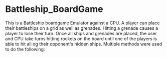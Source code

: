 # Battleship_BoardGame
This is a Battleship boardgame Emulator against a CPU. A player can place their battleships on a grid as well as grenades. Hitting a grenade causes a player to lose their turn. Once all ships and grenades are placed, the user and CPU take turns hitting rockets on the board until one of the players is able to hit all og their opponent's hidden ships. Multiple methods were used to do the following: 
